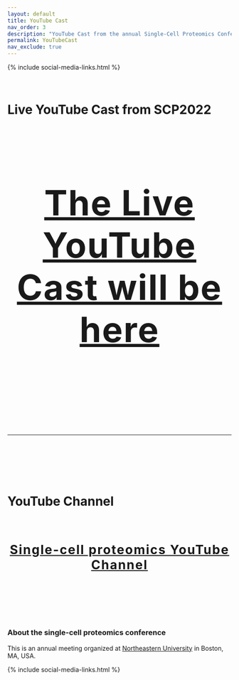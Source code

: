 ```yaml
---
layout: default
title: YouTube Cast
nav_order: 3
description: "YouTube Cast from the annual Single-Cell Proteomics Conference"
permalink: YouTubeCast
nav_exclude: true
---
```


{% include social-media-links.html %}

&nbsp;

# Live YouTube Cast from SCP2022



&nbsp;

<h2 style="letter-spacing: 2px; font-size: 78px; text-align: center;" id="single-cell-proteomics-videos">
<a href="https://youtu.be/j6MuV4ZOEM8">The Live YouTube Cast will be here</a>
 </h2>

<!--
<div style="text-align: center;" >
<iframe width="560" height="315" src="https://www.youtube.com/embed/NNLh4nE687I" frameborder="0" allow="accelerometer; autoplay; encrypted-media; gyroscope; picture-in-picture" allowfullscreen></iframe>
</div>
-->

&nbsp;

&nbsp;

&nbsp;



&nbsp;


------------


&nbsp;

&nbsp;

&nbsp;
# YouTube Channel

&nbsp;


<h2 style="letter-spacing: 2px; font-size: 28px; text-align: center;" id="single-cell-proteomics-videos">
<a href="https://www.youtube.com/c/NikolaiSlavovResearch">Single-cell proteomics YouTube Channel</a>
 </h2>


&nbsp;

&nbsp;



&nbsp;



### About the single-cell proteomics conference
This is an annual meeting organized at [Northeastern University](https://center.single-cell.net/) in Boston, MA, USA.

{% include social-media-links.html %}
